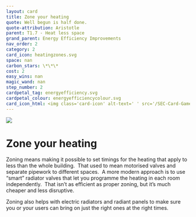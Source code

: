 ```yaml
---
layout: card
title: Zone your heating
quote: Well begun is half done.
quote-attribution: Aristotle
parent: T1.7 - Heat less space
grand_parent: Energy Efficiency Improvements 
nav_order: 2
category: 2
card_icon: heatingzones.svg
space: nan
carbon_stars: \*\*\*
cost: 2
easy_wins: nan
magic_wand: nan
step_number: 2
cardpetal_tag: energyefficiency.svg
cardpetal_colour: energyefficiencycolour.svg
card_icon_html: <img class='card-icon' alt-text=' ' src='/SEC-Card-Game/graphics/card_icons/heatingzones.svg'>
---
```


<img class='card-icon' alt-text=' ' src='/SEC-Card-Game/graphics/card_icons/heatingzones.svg'>
<h1>Zone your heating</h1>

<p>Zoning means making it possible to set timings for the heating that apply to less than the whole building.  That used to mean motorised valves and separate pipework to different spaces.  A more modern approach is to use “smart” radiator valves that let you programme the heating in each room independently.  That isn’t as efficient as proper zoning, but it’s much cheaper and less disruptive.</p><p>Zoning also helps with electric radiators and radiant panels to make sure you or your users can bring on just the right ones at the right times.  </p> 

